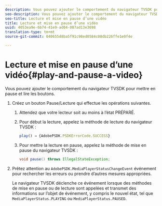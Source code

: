 ```yaml
---
description: Vous pouvez ajouter le comportement du navigateur TVSDK pour mettre en pause et lire les boutons.
seo-description: Vous pouvez ajouter le comportement du navigateur TVSDK pour mettre en pause et lire les boutons.
seo-title: Lecture et mise en pause d’une vidéo
title: Lecture et mise en pause d’une vidéo
uuid: 4053ea9e-6b74-41e9-ad04-087ad13e3698
translation-type: tm+mt
source-git-commit: 040655d8ba5f91c98ed0584c08db226ffe1e0f4e

---
```



# Lecture et mise en pause d’une vidéo{#play-and-pause-a-video}

Vous pouvez ajouter le comportement du navigateur TVSDK pour mettre en pause et lire les boutons.

1. Créez un bouton Pause/Lecture qui effectue les opérations suivantes.
   1. Attendez que votre lecteur soit au moins à l’état PRÉPARÉ.
   1. Pour début la lecture, appelez la méthode de lecture du navigateur TVSDK :

      ```js
      play() → {AdobePSDK.PSDKErrorCode.SUCCESS}
      ```

   1. Pour mettre la lecture en pause, appelez la méthode de mise en pause du navigateur TVSDK :

      ```java
      void pause() throws IllegalStateException;
      ```

1. Prêtez attention au `AdobePSDK.MediaPlayerStatusChangeEvent` événement pour rechercher les erreurs ou prendre d’autres mesures appropriées.

   Le navigateur TVSDK déclenche ce événement lorsque des méthodes de mise en pause ou de lecture sont appelées et transmet des informations sur l’objet de événement, y compris le nouvel état, tel que `MediaPlayerStatus.PLAYING` ou `MediaPlayerStatus.PAUSED`.

